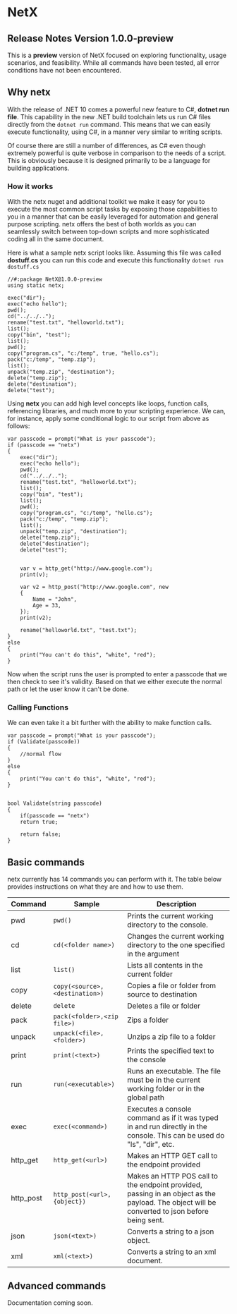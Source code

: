 # NetX

## Release Notes Version 1.0.0-preview

This is a __preview__ version of NetX focused on exploring functionality, usage scenarios,
and feasibility.  While all commands have been tested, all error conditions have not been encountered.



## Why netx

With the release of .NET 10 comes a powerful new feature to C#, __dotnet run file__.
This capability in the new .NET build toolchain lets us run C# files directly from the ```dotnet run``` command.
This means that we can easily execute functionality, using C#, in a manner very similar to writing
scripts.  

Of course there are still a number of differences, as C# even though extremely powerful is quite verbose
in comparison to the needs of a script.  This is obviously because it is designed primarily to be a language for
building applications.

### How it works
With the netx nuget and additional toolkit we make it easy for you to execute the most
common script tasks by exposing those capabilities to you in a manner that can be easily
leveraged for automation and general purpose scripting.  netx offers the best of both worlds as you can
seamlessly switch between top-down scripts and more sophisticated coding all in the same document.

Here is what a sample netx script looks like.  Assuming this file was called __dostuff.cs__ you can run this code and execute this functionality
```dotnet run dostuff.cs```  

```
//#:package NetX@1.0.0-preview
using static netx;

exec("dir");
exec("echo hello");
pwd();
cd("../../..");
rename("test.txt", "helloworld.txt");
list();
copy("bin", "test");
list();
pwd();
copy("program.cs", "c:/temp", true, "hello.cs");
pack("c:/temp", "temp.zip");
list();
unpack("temp.zip", "destination");
delete("temp.zip");
delete("destination");
delete("test");
```

Using __netx__ you can add high level concepts like loops, function calls, referencing libraries,
and much more to your scripting experience.  We can, for instance, apply some conditional logic to our
script from above as follows:


```
var passcode = prompt("What is your passcode");
if (passcode == "netx")
{
    exec("dir");
    exec("echo hello");
    pwd();
    cd("../../..");
    rename("test.txt", "helloworld.txt");
    list();
    copy("bin", "test");
    list();
    pwd();
    copy("program.cs", "c:/temp", "hello.cs");
    pack("c:/temp", "temp.zip");
    list();
    unpack("temp.zip", "destination");
    delete("temp.zip");
    delete("destination");
    delete("test");


    var v = http_get("http://www.google.com");
    print(v);

    var v2 = http_post("http://www.google.com", new
    {
        Name = "John",
        Age = 33,
    });
    print(v2);

    rename("helloworld.txt", "test.txt");
}
else
{
    print("You can't do this", "white", "red");
}
```

Now when the script runs the user is prompted to enter a passcode
that we then check to see it's validity. Based on that we either execute 
the normal path or let the user know it can't be done.

### Calling Functions
We can even take it a bit further with the ability to make function calls.

```
var passcode = prompt("What is your passcode");
if (Validate(passcode))
{
    //normal flow
}
else
{
    print("You can't do this", "white", "red");
}


bool Validate(string passcode)
{
    if(passcode == "netx")
    return true;

    return false;
}
```


## Basic commands

netx currently has 14 commands you can perform with it.  The table below provides instructions
on what they are and how to use them.

| Command | Sample | Description |
|---------|--------|-----|
|pwd|```pwd()```|Prints the current working directory to the console.
|cd|```cd(<folder name>)```|Changes the current working directory to the one specified in the argument|
|list|```list()```|Lists all contents in the current folder
|copy|```copy(<source>,<destination>)```|Copies a file or folder from source to destination
|delete|```delete```|Deletes a file or folder
|pack|```pack(<folder>,<zip file>)```|Zips a folder
|unpack|```unpack(<file>,<folder>)```|Unzips a zip file to a folder
|print|```print(<text>)```|Prints the specified text to the console
|run|```run(<executable>)```|Runs an executable.  The file must be in the current working folder or in the global path
|exec|```exec(<command>)```|Executes a console command as if it was typed in and run directly in the console.  This can be used do "ls", "dir", etc.
|http_get|```http_get(<url>)```|Makes an HTTP GET call to the endpoint provided
|http_post|```http_post(<url>,{object})```|Makes an HTTP POS call to the endpoint provided, passing in an object as the payload.  The object will be converted to json before being sent.
|json|```json(<text>)```|Converts a string to a json object.
|xml|```xml(<text>)```|Converts a string to an xml document.




## Advanced commands

Documentation coming soon.
